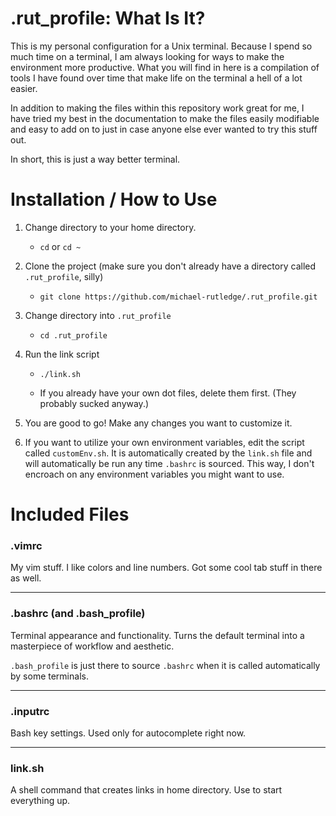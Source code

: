 # .rut\_profile: What Is It?

This is my personal configuration for a Unix terminal. Because I spend so much time on a
terminal, I am always looking for ways to make the environment more productive. What you
will find in here is a compilation of tools I have found over time that make life on the
terminal a hell of a lot easier. 

In addition to making the files within this repository work great for me, I have tried my
best in the documentation to make the files easily modifiable and easy to add on to just
in case anyone else ever wanted to try this stuff out. 

In short, this is just a way better terminal.

# Installation / How to Use

1. Change directory to your home directory.

    *   `cd` or `cd ~`

1. Clone the project (make sure you don't already have a directory called 
`.rut_profile`, silly)

    *   `git clone https://github.com/michael-rutledge/.rut_profile.git`

1. Change directory into `.rut_profile`

    *   `cd .rut_profile`

1. Run the link script

    *   `./link.sh`

    *   If you already have your own dot files, delete them first. (They probably sucked
        anyway.)

1. You are good to go! Make any changes you want to customize it.

1. If you want to utilize your own environment variables, edit the script called
`customEnv.sh`. It is automatically created by the `link.sh` file and will automatically
be run any time `.bashrc` is sourced. This way, I don't encroach on any environment
variables you might want to use.

# Included Files

### .vimrc

My vim stuff. I like colors and line numbers. Got some cool tab stuff in there as well.

---
### .bashrc (and .bash\_profile)

Terminal appearance and functionality. Turns the default terminal into a masterpiece of
workflow and aesthetic.

`.bash_profile` is just there to source `.bashrc` when it is called automatically by some
terminals.

---
### .inputrc

Bash key settings. Used only for autocomplete right now.

---
### link.sh

A shell command that creates links in home directory. Use to start everything up.
